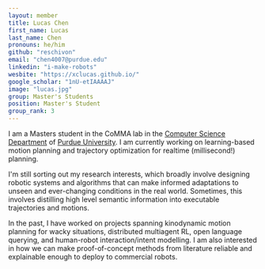 ```yaml
---
layout: member
title: Lucas Chen
first_name: Lucas
last_name: Chen
pronouns: he/him
github: "reschivon"
email: "chen4007@purdue.edu"
linkedin: "i-make-robots"
wesbite: "https://xclucas.github.io/"
google_scholar: "1nU-etIAAAAJ"
image: "lucas.jpg"
group: Master's Students
position: Master's Student
group_rank: 3
---
```



I am a Masters student in the CoMMA lab in the [Computer Science Department](https://www.cs.purdue.edu/) of [Purdue University](https://www.purdue.edu/). I am currently working on learning-based motion planning and trajectory optimization for realtime (millisecond!) planning.

I'm still sorting out my research interests, which broadly involve designing robotic systems and algorithms that can make informed adaptations to unseen and ever-changing conditions in the real world. Sometimes, this involves distilling high level semantic information into executable trajectories and motions.

In the past, I have worked on projects spanning kinodynamic motion planning for wacky situations, distributed multiagent RL, open language querying, and human-robot interaction/intent modelling. I am also interested in how we can make proof-of-concept methods from literature reliable and explainable enough to deploy to commercial robots. 